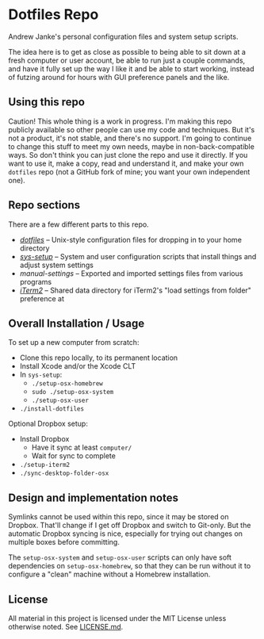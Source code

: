 # Dotfiles Repo

Andrew Janke's personal configuration files and system setup scripts.

The idea here is to get as close as possible to being able to sit down at a fresh computer or user account, be able to run just a couple commands, and have it fully set up the way I like it and be able to start working, instead of futzing around for hours with GUI preference panels and the like.

## Using this repo

Caution! This whole thing is a work in progress. I'm making this repo publicly available so other people can use my code and techniques. But it's not a product, it's not stable, and there's no support. I'm going to continue to change this stuff to meet my own needs, maybe in non-back-compatible ways. So don't think you can just clone the repo and use it directly. If you want to use it, make a copy, read and understand it, and make your own `dotfiles` repo (not a GitHub fork of mine; you want your own independent one).

## Repo sections

There are a few different parts to this repo.

* [*dotfiles*](dotfiles/README.md) – Unix-style configuration files for dropping in to your home directory
* [*sys-setup*](sys-setup/README.md) – System and user configuration scripts that install things and adjust system settings
* *manual-settings* – Exported and imported settings files from various programs
* [*iTerm2*](iTerm2/README.md) – Shared data directory for iTerm2's "load settings from folder" preference at

## Overall Installation / Usage 

To set up a new computer from scratch:

* Clone this repo locally, to its permanent location
* Install Xcode and/or the Xcode CLT
* In `sys-setup`:
  * `./setup-osx-homebrew`
  * `sudo ./setup-osx-system`
  * `./setup-osx-user`
* `./install-dotfiles`

Optional Dropbox setup:

* Install Dropbox
  * Have it sync at least `computer/`
  * Wait for sync to complete
* `./setup-iterm2`
* `./sync-desktop-folder-osx`

## Design and implementation notes

Symlinks cannot be used within this repo, since it may be stored on Dropbox. That'll change if I get off Dropbox and switch to Git-only. But the automatic Dropbox syncing is nice, especially for trying out changes on multiple boxes before committing.

The `setup-osx-system` and `setup-osx-user` scripts can only have soft dependencies on `setup-osx-homebrew`, so that they can be run without it to configure a "clean" machine without a Homebrew installation.

## License

All material in this project is licensed under the MIT License unless otherwise noted. See [LICENSE.md](LICENSE.md).
